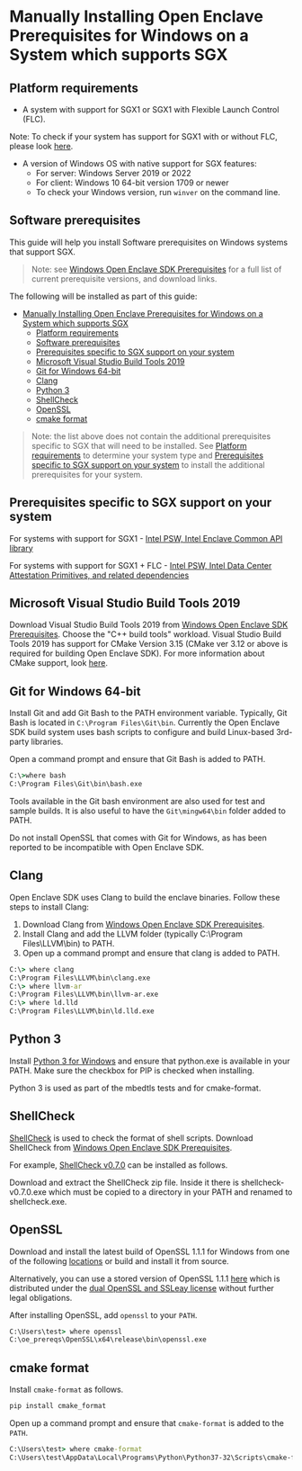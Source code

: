 # Manually Installing Open Enclave Prerequisites for Windows on a System which supports SGX

## Platform requirements
- A system with support for SGX1 or SGX1 with Flexible Launch Control (FLC).

 Note: To check if your system has support for SGX1 with or without FLC, please look [here](../SGXSupportLevel.md).
 
- A version of Windows OS with native support for SGX features:
   - For server: Windows Server 2019 or 2022
   - For client: Windows 10 64-bit version 1709 or newer
   - To check your Windows version, run `winver` on the command line.

## Software prerequisites
This guide will help you install Software prerequisites on Windows systems that support SGX.
> Note: see [Windows Open Enclave SDK Prerequisites](WindowsPrerequisites.md) for a full list of current prerequisite versions, and download links.

The following will be installed as part of this guide:
- [Manually Installing Open Enclave Prerequisites for Windows on a System which supports SGX](#manually-installing-open-enclave-prerequisites-for-windows-on-a-system-which-supports-sgx)
  - [Platform requirements](#platform-requirements)
  - [Software prerequisites](#software-prerequisites)
  - [Prerequisites specific to SGX support on your system](#prerequisites-specific-to-sgx-support-on-your-system)
  - [Microsoft Visual Studio Build Tools 2019](#microsoft-visual-studio-build-tools-2019)
  - [Git for Windows 64-bit](#git-for-windows-64-bit)
  - [Clang](#clang)
  - [Python 3](#python-3)
  - [ShellCheck](#shellcheck)
  - [OpenSSL](#openssl)
  - [cmake format](#cmake-format)

> Note: the list above does not contain the additional prerequisites specific to SGX that will need to be installed. See [Platform requirements](#platform-requirements) to determine your system type and [Prerequisites specific to SGX support on your system](#prerequisites-specific-to-sgx-support-on-your-system) to install the additional prerequisites for your system.

## Prerequisites specific to SGX support on your system

For systems with support for SGX1  - [Intel PSW, Intel Enclave Common API library](WindowsManualSGX1Prereqs.md)

For systems with support for SGX1 + FLC - [Intel PSW, Intel Data Center Attestation Primitives, and related dependencies](WindowsManualSGX1FLCDCAPPrereqs.md)

## Microsoft Visual Studio Build Tools 2019
Download Visual Studio Build Tools 2019 from [Windows Open Enclave SDK Prerequisites](WindowsPrerequisites.md). Choose the "C++ build tools" workload. Visual Studio Build Tools 2019 has support for CMake Version 3.15 (CMake ver 3.12 or above is required for building Open Enclave SDK). For more information about CMake support, look [here](https://blogs.msdn.microsoft.com/vcblog/2016/10/05/cmake-support-in-visual-studio/).

## Git for Windows 64-bit

Install Git and add Git Bash to the PATH environment variable.
Typically, Git Bash is located in `C:\Program Files\Git\bin`.
Currently the Open Enclave SDK build system uses bash scripts to configure
and build Linux-based 3rd-party libraries.

Open a command prompt and ensure that Git Bash is added to PATH.

```cmd
C:\>where bash
C:\Program Files\Git\bin\bash.exe
```

Tools available in the Git bash environment are also used for test and sample
builds. It is also useful to have the `Git\mingw64\bin` folder added to PATH.

Do not install OpenSSL that comes with Git for Windows, as has been reported to be incompatible with Open Enclave SDK.

## Clang

 Open Enclave SDK uses Clang to build the enclave binaries. Follow these steps to install Clang:

1. Download Clang from [Windows Open Enclave SDK Prerequisites](WindowsPrerequisites.md). 
2. Install Clang and add the LLVM folder (typically C:\Program Files\LLVM\bin)
to PATH.
4. Open up a command prompt and ensure that clang is added to PATH.

```cmd
C:\> where clang
C:\Program Files\LLVM\bin\clang.exe
C:\> where llvm-ar
C:\Program Files\LLVM\bin\llvm-ar.exe
C:\> where ld.lld
C:\Program Files\LLVM\bin\ld.lld.exe
```

## Python 3

Install [Python 3 for Windows](https://www.python.org/downloads/windows/) and ensure that python.exe is available in your PATH.
Make sure the checkbox for PIP is checked when installing.

Python 3 is used as part of the mbedtls tests and for cmake-format.

## ShellCheck

[ShellCheck](https://www.shellcheck.net/) is used to check the format of shell scripts. Download ShellCheck from [Windows Open Enclave SDK Prerequisites](WindowsPrerequisites.md). 

For example, [ShellCheck v0.7.0](https://openenclavepublicstorage.blob.core.windows.net/openenclavedependencies/shellcheck-v0.7.0.zip) can be installed as follows.

Download and extract the ShellCheck zip file. Inside it there is shellcheck-v0.7.0.exe which must be copied to a directory in your PATH and renamed to shellcheck.exe.

## OpenSSL

Download and install the latest build of OpenSSL 1.1.1 for Windows from one of the following [locations](https://wiki.openssl.org/index.php/Binaries) or build and install it from source.

Alternatively, you can use a stored version of OpenSSL 1.1.1 [here](https://openenclavepublicstorage.blob.core.windows.net/openenclavedependencies/openssl.1.1.1579.74.nupkg) which is distributed under the [dual OpenSSL and SSLeay license](https://www.openssl.org/source/license-openssl-ssleay.txt) without further legal obligations.


After installing OpenSSL, add `openssl` to your `PATH`.

```cmd
C:\Users\test> where openssl
C:\oe_prereqs\OpenSSL\x64\release\bin\openssl.exe
```

## cmake format

Install `cmake-format` as follows.

```cmd
pip install cmake_format
```

Open up a command prompt and ensure that `cmake-format` is added to the `PATH`.

```cmd
C:\Users\test> where cmake-format
C:\Users\test\AppData\Local\Programs\Python\Python37-32\Scripts\cmake-format.exe
```
